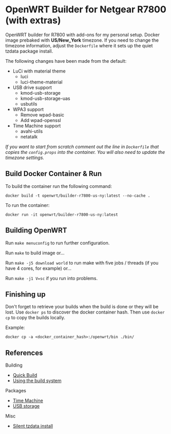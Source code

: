 # OpenWRT Builder for Netgear R7800 (with extras)

OpenWRT builder for R7800 with add-ons for my personal setup. Docker image prebaked with **US/New_York** timezone. If you need to change the timezone information, adjust the `Dockerfile` where it sets up the quiet tzdata package install.

The following changes have been made from the default:

* LuCi with material theme
  * luci
  * luci-theme-material
* USB drive support
  * kmod-usb-storage
  * kmod-usb-storage-uas
  * usbutils
* WPA3 support
  * Remove wpad-basic
  * Add wpad-openssl
* Time Machine support
  * avahi-utils
  * netatalk
  
*If you want to start from scratch comment out the line in `Dockerfile` that copies the `config.props` into the container. You will also need to update the timezone settings.*

## Build Docker Container & Run

To build the container run the following command:

```docker build -t openwrt/builder-r7800-us-ny:latest --no-cache .```

To run the container:

```docker run -it openwrt/builder-r7800-us-ny:latest```

## Building OpenWRT

Run `make menuconfig` to run further configuration.

Run `make` to build image or...

Run `make -j5 download world` to run make with five jobs / threads (if you have 4 cores, for example) or...

Run `make -j1 V=sc` if you run into problems.

## Finishing up

Don't forget to retrieve your builds when the build is done or they will be lost. Use `docker ps` to discover the docker container hash. Then use `docker cp` to copy the builds locally.

Example:

```docker cp -a <docker_container_hash>:/openwrt/bin ./bin/```

## References

Building

* [Quick Build](https://openwrt.org/docs/guide-developer/quickstart-build-images)
* [Using the build system](https://openwrt.org/docs/guide-developer/build-system/use-buildsystem)

Packages

* [Time Machine](https://openwrt.org/docs/guide-user/services/nas/netatalk_configuration)
* [USB storage](https://openwrt.org/docs/guide-user/storage/usb-drives)

Misc

* [Silent tzdata install](https://stackoverflow.com/questions/8671308/non-interactive-method-for-dpkg-reconfigure-tzdata)

